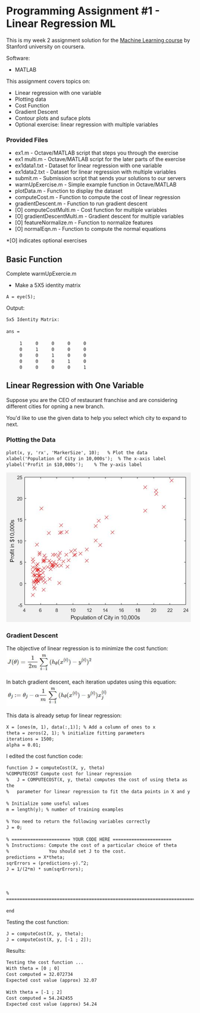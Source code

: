 # Programming Assignment #1 - Linear Regression ML

This is my week 2 assignment solution for the [Machine Learning course](https://www.coursera.org/learn/machine-learning/home/welcome) by Stanford university on coursera. 

Software:
- MATLAB

This assignment covers topics on:
- Linear regression with one variable
- Plotting data
- Cost Function
- Gradient Descent
- Contour plots and suface plots
- Optional exercise: linear regression with multiple variables

### Provided Files
- ex1.m - Octave/MATLAB script that steps you through the exercise
- ex1 multi.m - Octave/MATLAB script for the later parts of the exercise
- ex1data1.txt - Dataset for linear regression with one variable
- ex1data2.txt - Dataset for linear regression with multiple variables
- submit.m - Submission script that sends your solutions to our servers
- warmUpExercise.m - Simple example function in Octave/MATLAB
- plotData.m - Function to display the dataset
- computeCost.m - Function to compute the cost of linear regression
- gradientDescent.m - Function to run gradient descent
- [O] computeCostMulti.m - Cost function for multiple variables
- [O] gradientDescentMulti.m - Gradient descent for multiple variables
- [O] featureNormalize.m - Function to normalize features
- [O] normalEqn.m - Function to compute the normal equations

*[O] indicates optional exercises

## Basic Function

Complete warmUpExercie.m
- Make a 5X5 identity matrix
```
A = eye(5);
```
Output:
```
5x5 Identity Matrix: 

ans =

     1     0     0     0     0
     0     1     0     0     0
     0     0     1     0     0
     0     0     0     1     0
     0     0     0     0     1
```

## Linear Regression with One Variable
Suppose you are the CEO of restaurant franchise and are considering different cities for opning a new branch.

You'd like to use the given data to help you select which city to expand to next.


### Plotting the Data
```
plot(x, y, 'rx', 'MarkerSize', 10);   % Plot the data
xlabel('Population of City in 10,000s');  % The x-axis label
ylabel('Profit in $10,000s');    % The y-axis label
```
![Plot](population.JPG)

### Gradient Descent
The objective of linear regression is to minimize the cost function:
![Plot](cost_function_equation.JPG)

In batch gradient descent, each iteration updates using this equation:
![Plot](GD_iteration_equation.JPG)

This data is already setup for linear regression:
```
X = [ones(m, 1), data(:,1)]; % Add a column of ones to x
theta = zeros(2, 1); % initialize fitting parameters
iterations = 1500;
alpha = 0.01;
```
I edited the cost function code:
```
function J = computeCost(X, y, theta)
%COMPUTECOST Compute cost for linear regression
%   J = COMPUTECOST(X, y, theta) computes the cost of using theta as the
%   parameter for linear regression to fit the data points in X and y

% Initialize some useful values
m = length(y); % number of training examples

% You need to return the following variables correctly 
J = 0;

% ====================== YOUR CODE HERE ======================
% Instructions: Compute the cost of a particular choice of theta
%               You should set J to the cost.
predictions = X*theta;
sqrErrors = (predictions-y).^2;
J = 1/(2*m) * sum(sqrErrors);



% =========================================================================

end
```

Testing the cost function:
```
J = computeCost(X, y, theta);
J = computeCost(X, y, [-1 ; 2]);
```

Results:
```
Testing the cost function ...
With theta = [0 ; 0]
Cost computed = 32.072734
Expected cost value (approx) 32.07

With theta = [-1 ; 2]
Cost computed = 54.242455
Expected cost value (approx) 54.24
```

